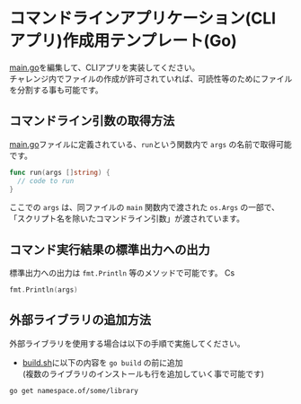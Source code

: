# コマンドラインアプリケーション(CLI アプリ)作成用テンプレート(Go)

[main.go](main.go)を編集して、CLIアプリを実装してください。  
チャレンジ内でファイルの作成が許可されていれば、可読性等のためにファイルを分割する事も可能です。

## コマンドライン引数の取得方法
[main.go](main.go)ファイルに定義されている、`run`という関数内で `args` の名前で取得可能です。

``` go
func run(args []string) {
  // code to run
}
```

ここでの `args` は、同ファイルの `main` 関数内で渡された `os.Args` の一部で、
「スクリプト名を除いたコマンドライン引数」が渡されています。

## コマンド実行結果の標準出力への出力
標準出力への出力は `fmt.Println` 等のメソッドで可能です。 Cs

``` go
fmt.Println(args)
```

## 外部ライブラリの追加方法
外部ライブラリを使用する場合は以下の手順で実施してください。

- [build.sh](build.sh)に以下の内容を `go build` の前に追加  
(複数のライブラリのインストールも行を追加していく事で可能です)

```
go get namespace.of/some/library
```
